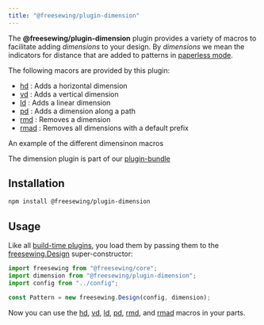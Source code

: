 ```yaml
---
title: "@freesewing/plugin-dimension"
---
```


The **@freesewing/plugin-dimension** plugin provides a variety of macros
to facilitate adding _dimensions_ to your design. By _dimensions_ we mean
the indicators for distance that are added to patterns
in [paperless mode](/reference/api/settings/paperless).

The following macors are provided by this plugin:

-   [hd](/reference/api/macros/hd) : Adds a horizontal dimension
-   [vd](/reference/api/macros/vd) : Adds a vertical dimension
-   [ld](/reference/api/macros/ld) : Adds a linear dimension
-   [pd](/reference/api/macros/pd) : Adds a dimension along a path
-   [rmd](/reference/api/macros/rmd) : Removes a dimension
-   [rmad](/reference/api/macros/rmad) : Removes all dimensions with a default prefix

<Example part="plugin_dimension">

An example of the different dimensinon macros

</Example>

<Tip>

The dimension plugin is part of our [plugin-bundle](/reference/plugins/bundle)

</Tip>

## Installation

```bash
npm install @freesewing/plugin-dimension
```

## Usage

Like all [build-time plugins](/guides/plugins/types-of-plugins#build-time-plugins), you
load them by passing them to the [freesewing.Design](/reference/api/design) super-constructor:

```js
import freesewing from "@freesewing/core";
import dimension from "@freesewing/plugin-dimension";
import config from "../config";

const Pattern = new freesewing.Design(config, dimension);
```

Now you can use the
[hd](/reference/api/macros/hd/),
[vd](/reference/api/macros/vd/),
[ld](/reference/api/macros/ld/),
[pd](/reference/api/macros/pd/),
[rmd](/reference/api/macros/rmd/), and
[rmad](/reference/api/macros/rmad/)
macros in your parts.
